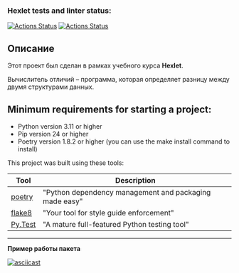 ### Hexlet tests and linter status:
[![Actions Status](https://github.com/qffo/python-project-50/actions/workflows/hexlet-check.yml/badge.svg)](https://github.com/qffo/python-project-50/actions)
[![Actions Status](https://github.com/qffo/python-project-50/actions/workflows/pyci.yml/badge.svg)](https://github.com/qffo/python-project-50/actions)

## Описание
Этот проект был сделан в рамках учебного курса __Hexlet__.

Вычислитель отличий – программа, которая определяет разницу между двумя структурами данных.

## Minimum requirements for starting a project:
- Python version 3.11 or higher
- Pip version 24 or higher
- Poetry version 1.8.2 or higher (you can use the make install command to install)

This project was built using these tools:

| Tool                                                            | Description                                             |
|-----------------------------------------------------------------|---------------------------------------------------------|
| [poetry](https://python-poetry.org/)                            | "Python dependency management and packaging made easy"  |
| [flake8](https://flake8.pycqa.org/)                             | "Your tool for style guide enforcement"                 |
| [Py.Test](https://pytest.org)                                   | "A mature full-featured Python testing tool"            |
---

**Пример работы пакета**

[![asciicast](https://asciinema.org/a/YqvqfKV3xHhzSixr8CiqIhq0h.svg)](https://asciinema.org/a/YqvqfKV3xHhzSixr8CiqIhq0h)